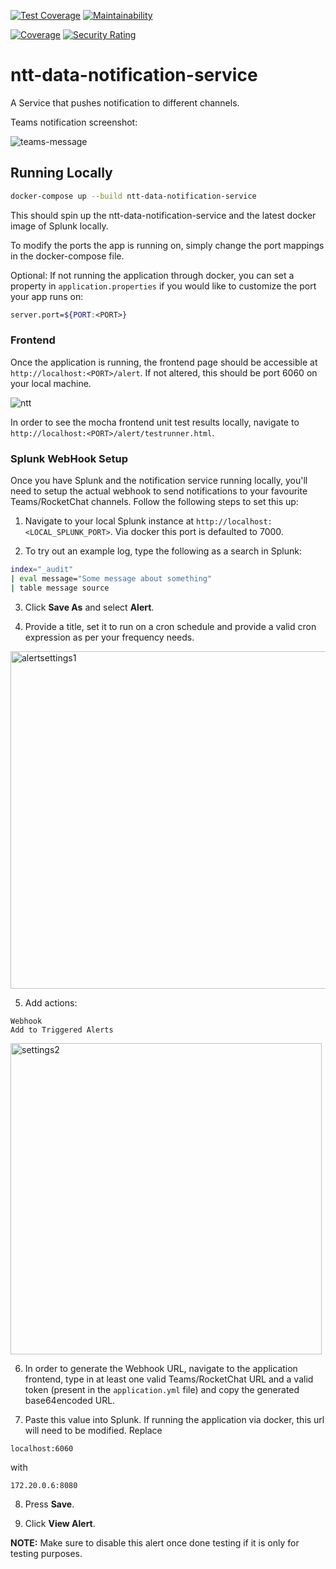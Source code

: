 [![Test Coverage](https://api.codeclimate.com/v1/badges/a1719884328523a5b49d/test_coverage)](https://codeclimate.com/github/SierraSystems/ntt-data-notification-service/test_coverage) [![Maintainability](https://api.codeclimate.com/v1/badges/a1719884328523a5b49d/maintainability)](https://codeclimate.com/github/SierraSystems/ntt-data-notification-service/maintainability)

[![Coverage](https://sonarcloud.io/api/project_badges/measure?project=adodge-bcg_ntt-data-notification-service&metric=coverage)](https://sonarcloud.io/dashboard?id=adodge-bcg_ntt-data-notification-service) [![Security Rating](https://sonarcloud.io/api/project_badges/measure?project=adodge-bcg_ntt-data-notification-service&metric=security_rating)](https://sonarcloud.io/dashboard?id=adodge-bcg_ntt-data-notification-service)

# ntt-data-notification-service

A Service that pushes notification to different channels.

Teams notification screenshot:

![teams-message](docs/images/teams-notification.png)

## Running Locally

```bash
docker-compose up --build ntt-data-notification-service
```

This should spin up the ntt-data-notification-service and the latest docker image of Splunk locally.

To modify the ports the app is running on, simply change the port mappings in the docker-compose file.

Optional: If not running the application through docker, you can set a property in `application.properties` if you would like to customize the port your app runs on:
```bash
server.port=${PORT:<PORT>}
```

### Frontend

Once the application is running, the frontend page should be accessible at `http://localhost:<PORT>/alert`. If not altered, this should be port 6060 on your local machine.

![ntt](https://user-images.githubusercontent.com/28017034/83478036-a8378480-a449-11ea-96fb-83a4e58c5004.PNG)

In order to see the mocha frontend unit test results locally, navigate to `http://localhost:<PORT>/alert/testrunner.html`.

### Splunk WebHook Setup

Once you have Splunk and the notification service running locally, you'll need to setup the actual webhook to send notifications to your favourite Teams/RocketChat channels. Follow the following steps to set this up:

1. Navigate to your local Splunk instance at `http://localhost:<LOCAL_SPLUNK_PORT>`. Via docker this port is defaulted to 7000.

2. To try out an example log, type the following as a search in Splunk:
```bash
index="_audit"
| eval message="Some message about something"
| table message source
```

3. Click <b>Save As</b> and select <b>Alert</b>.

4. Provide a title, set it to run on a cron schedule and provide a valid cron expression as per your frequency needs.

<img width="540" alt="alertsettings1" src="https://user-images.githubusercontent.com/28017034/82948601-e965fb00-9f56-11ea-93cd-7c81dd0bfc9a.PNG">

5. Add actions:
```
Webhook
Add to Triggered Alerts
```

<img width="498" alt="settings2" src="https://user-images.githubusercontent.com/28017034/82948608-ec60eb80-9f56-11ea-90e8-b1bbf4a17190.PNG">

6. In order to generate the Webhook URL, navigate to the application frontend, type in at least one valid Teams/RocketChat URL and a valid token (present in the `application.yml` file) and copy the generated base64encoded URL.

7. Paste this value into Splunk. If running the application via docker, this url will need to be modified. Replace
```
localhost:6060
```
with
```
172.20.0.6:8080
```

8. Press <b>Save</b>.

9. Click <b>View Alert</b>.

<b>NOTE:</b> Make sure to disable this alert once done testing if it is only for testing purposes.
